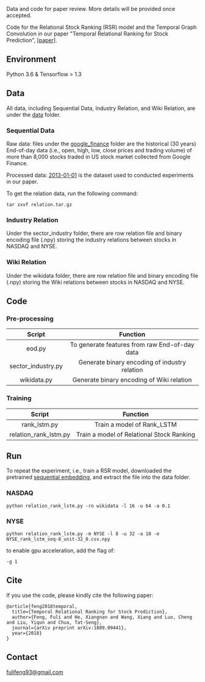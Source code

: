 Data and code for paper review. More details will be provided once accepted.

Code for the Relational Stock Ranking (RSR) model and the Temporal Graph Convolution in our paper "Temporal Relational Ranking for Stock Prediction", [\[paper\]](https://arxiv.org/abs/1809.09441).

## Environment

Python 3.6 & Tensorflow > 1.3

## Data

All data, including Sequential Data, Industry Relation, and Wiki Relation, are under the [data](https://github.com/hennande/Temporal_Relational_Stock_Ranking/tree/master/data) folder.

### Sequential Data

Raw data: files under the [google_finance](https://github.com/hennande/Temporal_Relational_Stock_Ranking/tree/master/data/google_finance) folder are the historical (30 years) End-of-day data (i.e., open, high, low, close prices and trading volume) of more than 8,000 stocks traded in US stock market collected from Google Finance.

Processed data: [2013-01-01](https://github.com/hennande/Temporal_Relational_Stock_Ranking/tree/master/data/2013-01-01) is the dataset used to conducted experiments in our paper.

To get the relation data, run the following command:
```
tar zxvf relation.tar.gz
```

### Industry Relation

Under the sector_industry folder, there are row relation file and binary encoding file (.npy) storing the industry relations between stocks in NASDAQ and NYSE.

### Wiki Relation

Under the wikidata folder, there are row relation file and binary encoding file (.npy) storing the Wiki relations between stocks in NASDAQ and NYSE.

## Code

### Pre-processing

| Script | Function |
| :-----------: | :-----------: |
| eod.py | To generate features from raw End-of-day data |
| sector_industry.py | Generate binary encoding of industry relation |
| wikidata.py | Generate binary encoding of Wiki relation |

### Training
| Script | Function |
| :-----------: | :-----------: |
| rank_lstm.py | Train a model of Rank_LSTM |
| relation_rank_lstm.py | Train a model of Relational Stock Ranking |


## Run

To repeat the experiment, i.e., train a RSR model, downloaded the pretrained [sequential embedding](https://drive.google.com/file/d/1fyNCZ62pEItTQYEBzLwsZ9ehX_-Ai3qT/view?usp=sharing), and extract the file into the data folder.

### NASDAQ
```
python relation_rank_lstm.py -rn wikidata -l 16 -u 64 -a 0.1
```

### NYSE
```
python relation_rank_lstm.py -m NYSE -l 8 -u 32 -a 10 -e NYSE_rank_lstm_seq-8_unit-32_0.csv.npy
```

to enable gpu acceleration, add the flag of:
```
-g 1
```

## Cite

If you use the code, please kindly cite the following paper:
```
@article{feng2018temporal,
  title={Temporal Relational Ranking for Stock Prediction},
  author={Feng, Fuli and He, Xiangnan and Wang, Xiang and Luo, Cheng and Liu, Yiqun and Chua, Tat-Seng},
  journal={arXiv preprint arXiv:1809.09441},
  year={2018}
}
```

## Contact

fulifeng93@gmail.com

